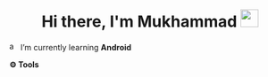 <h1 align="center">Hi there, I'm Mukhammad</a>
<img src="https://github.com/blackcater/blackcater/raw/main/images/Hi.gif" height="32"/></h1>
<p dir="auto"><a target="_blank" rel="noopener noreferrer nofollow" href="https://camo.githubusercontent.com/4ded50180a0204fbc9a1ac05faf77bba7fa0f092f42f5c714f7d450f878e5d62/68747470733a2f2f7777772e766563746f726c6f676f2e7a6f6e652f6c6f676f732f616e64726f69642f616e64726f69642d69636f6e2e737667"><img src="https://camo.githubusercontent.com/4ded50180a0204fbc9a1ac05faf77bba7fa0f092f42f5c714f7d450f878e5d62/68747470733a2f2f7777772e766563746f726c6f676f2e7a6f6e652f6c6f676f732f616e64726f69642f616e64726f69642d69636f6e2e737667" alt="android" width="16" height="16" data-canonical-src="https://www.vectorlogo.zone/logos/android/android-icon.svg" style="max-width: 100%;"></a>  I’m currently learning <strong>Android</strong></p>
<b><g-emoji class="g-emoji" alias="gear" fallback-src="https://github.githubassets.com/images/icons/emoji/unicode/2699.png">⚙️</g-emoji> Tools</b>
